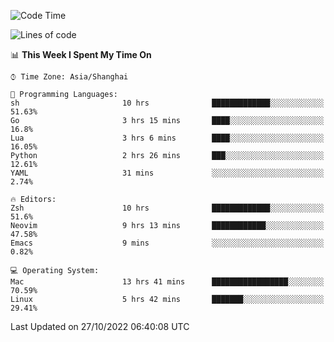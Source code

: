 <!--START_SECTION:waka-->
![Code Time](http://img.shields.io/badge/Code%20Time-945%20hrs%2040%20mins-blue)

![Lines of code](https://img.shields.io/badge/From%20Hello%20World%20I%27ve%20Written-24%20Thousand%20lines%20of%20code-blue)

📊 **This Week I Spent My Time On** 

```text
⌚︎ Time Zone: Asia/Shanghai

💬 Programming Languages: 
sh                       10 hrs              █████████████░░░░░░░░░░░░   51.63% 
Go                       3 hrs 15 mins       ████░░░░░░░░░░░░░░░░░░░░░   16.8% 
Lua                      3 hrs 6 mins        ████░░░░░░░░░░░░░░░░░░░░░   16.05% 
Python                   2 hrs 26 mins       ███░░░░░░░░░░░░░░░░░░░░░░   12.61% 
YAML                     31 mins             ░░░░░░░░░░░░░░░░░░░░░░░░░   2.74%

🔥 Editors: 
Zsh                      10 hrs              █████████████░░░░░░░░░░░░   51.6% 
Neovim                   9 hrs 13 mins       ████████████░░░░░░░░░░░░░   47.58% 
Emacs                    9 mins              ░░░░░░░░░░░░░░░░░░░░░░░░░   0.82%

💻 Operating System: 
Mac                      13 hrs 41 mins      █████████████████░░░░░░░░   70.59% 
Linux                    5 hrs 42 mins       ███████░░░░░░░░░░░░░░░░░░   29.41%

```


 Last Updated on 27/10/2022 06:40:08 UTC
<!--END_SECTION:waka-->
